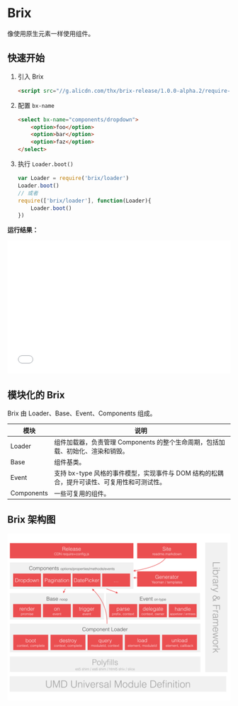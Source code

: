 # Brix

像使用原生元素一样使用组件。
<!-- Introduction -->

## 快速开始

1. 引入 Brix

    ```html
    <script src="//g.alicdn.com/thx/brix-release/1.0.0-alpha.2/require-config-css.js"></script>
    ```


2. 配置 `bx-name`

    ```html
    <select bx-name="components/dropdown">
        <option>foo</option>
        <option>bar</option>
        <option>faz</option>
    </select>
    ```


3. 执行 `Loader.boot()`

    ```js
    var Loader = require('brix/loader')
    Loader.boot()
    // 或者
    require(['brix/loader'], function(Loader){
        Loader.boot()
    })
    ```


**运行结果：**

<iframe width="100%" height="300" src="//jsfiddle.net/nuysoft/tu86eozp/2/embedded/" allowfullscreen="allowfullscreen" frameborder="0"></iframe>

## 模块化的 Brix

Brix 由 Loader、Base、Event、Components 组成。

模块       | 说明
---------- | -------------
Loader     | 组件加载器，负责管理 Components 的整个生命周期，包括加载、初始化、渲染和销毁。
Base       | 组件基类。
Event      | 支持 bx-type 风格的事件模型，实现事件与 DOM 结构的松耦合，提升可读性、可复用性和可测试性。
Components | 一些可复用的组件。

## Brix 架构图
![Brix 架构图](lib/brix.png)